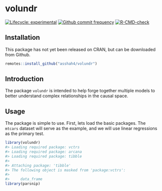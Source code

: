 
<!-- README.md is generated from README.Rmd. Please edit that file -->

# volundr

<!-- badges: start -->

[![Lifecycle:
experimental](https://img.shields.io/badge/lifecycle-experimental-orange.svg)](https://www.tidyverse.org/lifecycle/#experimental)
[![Github commit
frequency](https://img.shields.io/github/commit-activity/w/asshah4/volundr)](https://github.com/asshah4/volundr/graphs/commit-activity)
[![R-CMD-check](https://github.com/asshah4/volundr/workflows/R-CMD-check/badge.svg)](https://github.com/asshah4/volundr/actions)

<!-- badges: end -->

## Installation

This package has not yet been released on CRAN, but can be downloaded
from Github.

``` r
remotes::install_github("asshah4/volundr")
```

## Introduction

The package `volundr` is intended to help forge together multiple models
to better understand complex relationships in the causal space.

## Usage

The package is simple to use. First, lets load the basic packages. The
`mtcars` dataset will serve as the example, and we will use linear
regressions as the primary test.

``` r
library(volundr)
#> Loading required package: vctrs
#> Loading required package: arcana
#> Loading required package: tibble
#> 
#> Attaching package: 'tibble'
#> The following object is masked from 'package:vctrs':
#> 
#>     data_frame
library(parsnip)
```
